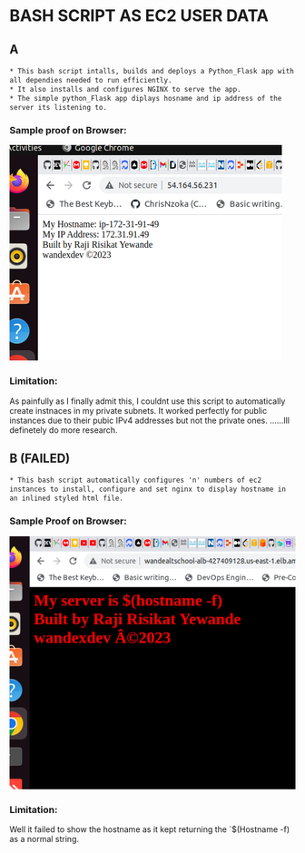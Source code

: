# BASH SCRIPT AS EC2 USER DATA

## A
	* This bash script intalls, builds and deploys a Python_Flask app with all dependies needed to run efficiently.
	* It also installs and configures NGINX to serve the app.
	* The simple python_Flask app diplays hosname and ip address of the server its listening to.

### Sample proof on Browser:
![wandexdev sample](python-flask.png)

### Limitation:
As painfully as I finally admit this, I couldnt use this script to automatically create instnaces in my private subnets. It worked perfectly for public instances due to their pubic IPv4 addresses but not the private ones.
......Ill definetely do more research.

## B (FAILED)
	* This bash script automatically configures 'n' numbers of ec2 instances to install, configure and set nginx to display hostname in an inlined styled html file. 

### Sample Proof on Browser:
![html user data](htmluserdata.png)

### Limitation:
Well it failed to show the hostname as it kept returning the `$(Hostname -f) as a normal string.
